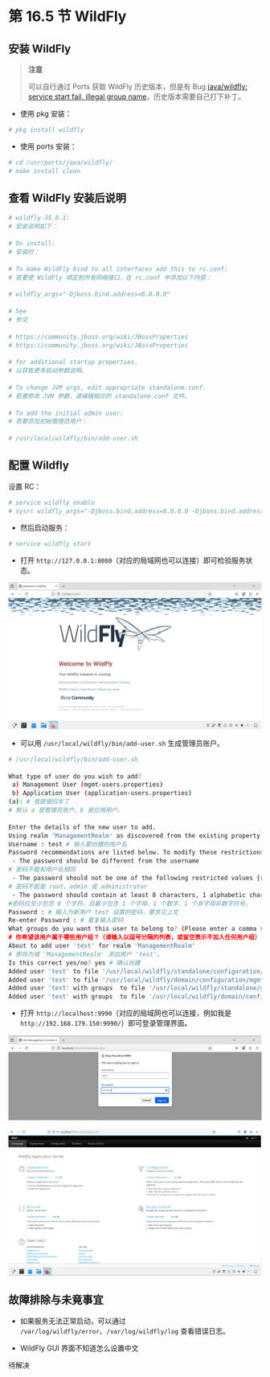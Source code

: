 # 第 16.5 节 WildFly

## 安装 WildFly

>**注意**
>
>可以自行通过 Ports 获取 WildFly 历史版本，但是有 Bug [java/wildfly: service start fail, illegal group name](https://bugs.freebsd.org/bugzilla/show_bug.cgi?id=285956)，历史版本需要自己打下补丁。

- 使用 pkg 安装：

```sh
# pkg install wildfly
```

- 使用 ports 安装：

```sh
# cd /usr/ports/java/wildfly/ 
# make install clean
```

## 查看 WildFly 安装后说明

```sh
# wildfly-35.0.1:
# 安装说明如下：

# On install:
# 安装时：

# To make WildFly bind to all interfaces add this to rc.conf:
# 若要使 WildFly 绑定到所有网络接口，在 rc.conf 中添加以下内容：

# wildfly_args="-Djboss.bind.address=0.0.0.0"

# See
# 参见

# https://community.jboss.org/wiki/JBossProperties
# https://community.jboss.org/wiki/JBossProperties

# for additional startup properties.
# 以获取更多启动参数说明。

# To change JVM args, edit appropriate standalone.conf.
# 若要修改 JVM 参数，请编辑相应的 standalone.conf 文件。

# To add the initial admin user:
# 若要添加初始管理员用户：

# /usr/local/wildfly/bin/add-user.sh
```

## 配置 Wildfly

设置 RC：

```sh
# service wildfly enable
# sysrc wildfly_args="-Djboss.bind.address=0.0.0.0 -Djboss.bind.address.management=0.0.0.0"
```

- 然后启动服务：

```sh
# service wildfly start
```

- 打开 `http://127.0.0.1:8080`（对应的局域网也可以连接）即可检验服务状态。

![](../.gitbook/assets/wildfly1.png)

- 可以用 `/usr/local/wildfly/bin/add-user.sh` 生成管理员账户。

```sh
# /usr/local/wildfly/bin/add-user.sh

What type of user do you wish to add?
 a) Management User (mgmt-users.properties)
 b) Application User (application-users.properties)
(a): # 我直接回车了
# 默认 a 是管理员账户。b 是应用用户。

Enter the details of the new user to add.
Using realm 'ManagementRealm' as discovered from the existing property files.
Username : test # 输入要创建的用户名
Password recommendations are listed below. To modify these restrictions edit the add-user.properties configuration file.
 - The password should be different from the username 
# 密码不能和用户名相同
 - The password should not be one of the following restricted values {root, admin, administrator} 
# 密码不能是 root、admin 或 administrator
 - The password should contain at least 8 characters, 1 alphabetic character(s), 1 digit(s), 1 non-alphanumeric symbol(s)
#密码应至少包含 8 个字符，且最少包含 1 个字母、1 个数字、1 个非字母非数字符号。
Password : # 输入为新用户 test 设置的密码，要求见上文
Re-enter Password : # 重复输入密码
What groups do you want this user to belong to? (Please enter a comma separated list, or leave blank for none)[  ]: # 我直接回车了
# 你希望该用户属于哪些用户组？（请输入以逗号分隔的列表，或留空表示不加入任何用户组）[  ]：
About to add user 'test' for realm 'ManagementRealm'
# 即将为域 'ManagementRealm' 添加用户 'test'。
Is this correct yes/no? yes # 确认创建
Added user 'test' to file '/usr/local/wildfly/standalone/configuration/mgmt-users.properties'
Added user 'test' to file '/usr/local/wildfly/domain/configuration/mgmt-users.properties'
Added user 'test' with groups  to file '/usr/local/wildfly/standalone/configuration/mgmt-groups.properties'
Added user 'test' with groups  to file '/usr/local/wildfly/domain/configuration/mgmt-groups.properties'
```

- 打开 `http://localhost:9990`（对应的局域网也可以连接，例如我是 `http://192.168.179.150:9990/`）即可登录管理界面。

![](../.gitbook/assets/wildfly2.png)


![](../.gitbook/assets/wildfly3.png)


## 故障排除与未竟事宜

- 如果服务无法正常启动，可以通过 `/var/log/wildfly/error`、`/var/log/wildfly/log` 查看错误日志。

- WildFly GUI 界面不知道怎么设置中文

待解决
